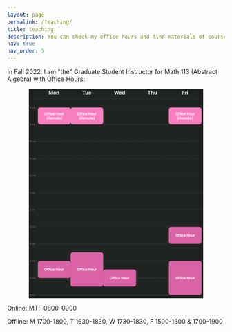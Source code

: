 ```yaml
---
layout: page
permalink: /teaching/
title: teaching
description: You can check my office hours and find materials of courses I have taught so far.
nav: true
nav_order: 5
---
```

<style>
  img {
  display: block;
  margin-left: auto;
  margin-right: auto;
  }
</style>

In Fall 2022, I am "the" Graduate Student Instructor for Math 113 (Abstract Algebra) with Office Hours:

<img src="/assets/img/OH.png" alt="Office Hours" style="width:80%;">

Online: MTF 0800-0900

Offline: M 1700-1800, T 1630-1830, W 1730-1830, F 1500-1600 & 1700-1900
